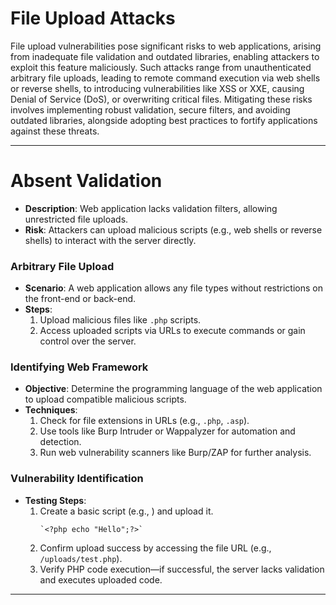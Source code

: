 # File Upload Attacks

File upload vulnerabilities pose significant risks to web applications, arising from inadequate file validation and outdated libraries, enabling attackers to exploit this feature maliciously. Such attacks range from unauthenticated arbitrary file uploads, leading to remote command execution via web shells or reverse shells, to introducing vulnerabilities like XSS or XXE, causing Denial of Service (DoS), or overwriting critical files. Mitigating these risks involves implementing robust validation, secure filters, and avoiding outdated libraries, alongside adopting best practices to fortify applications against these threats.

---

# Absent Validation
- **Description**: Web application lacks validation filters, allowing unrestricted file uploads.
- **Risk**: Attackers can upload malicious scripts (e.g., web shells or reverse shells) to interact with the server directly.

### Arbitrary File Upload
- **Scenario**: A web application allows any file types without restrictions on the front-end or back-end.
- **Steps**:
  1. Upload malicious files like `.php` scripts.
  2. Access uploaded scripts via URLs to execute commands or gain control over the server.

### Identifying Web Framework
- **Objective**: Determine the programming language of the web application to upload compatible malicious scripts.
- **Techniques**:
  1. Check for file extensions in URLs (e.g., `.php`, `.asp`).
  2. Use tools like Burp Intruder or Wappalyzer for automation and detection.
  3. Run web vulnerability scanners like Burp/ZAP for further analysis.

### Vulnerability Identification
- **Testing Steps**:
  1. Create a basic script (e.g., ) and upload it.
     ```
     `<?php echo "Hello";?>`
     ```
  3. Confirm upload success by accessing the file URL (e.g., `/uploads/test.php`).
  4. Verify PHP code execution—if successful, the server lacks validation and executes uploaded code.

---
